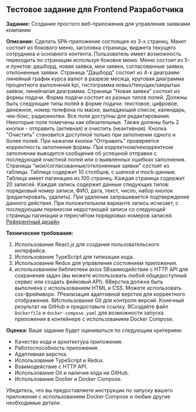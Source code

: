 ## Тестовое задание для Frontend Разработчика

**Задание:** Создание простого веб-приложения для управления заявками компании

**Описание:** 
Сделать SPA-приложение состоящее из 3-х страниц.
Макет состоит из бокового меню, заголовка страницы, виджета текущего сотрудника и основного контента. 
Пользователь имеет возможность переходить по страницам используя боковое меню. Меню состоит из 5-и пунктов: дашборд, новая заявка, мои заявки, согласованные заявки, отклоненные заявки.
Страница "Дашборд" состоит из 4-х диаграмм: линейный график курса валют в разрезе месяца, круговая диаграмма процентного выполнения kpi, гистограмма новых/текущих/закрытых заявок, линейчатая диаграмма.
Страница "Новая заявка" состоит из формы подачи. Форма подачи состоит из разных типов полей. Должны быть следующие типы полей в форме подачи: текстовое, цифровое, денежное, номер телефона по маске, выпадающий список, календарь, чек-бокс, радиокнопки. Все поля доступны для редактирования. Некоторые поля помечены как обязательные. Также должны быть 2 кнопки - отправить (активная) и очистить (неактивная). Кнопка "Очистить" становится доступной только при заполнении одного и более полей. При нажатии кнопки "Отправить" проверяется корректность заполнения формы. При корректном/некорректном заполнении выводится сообщение об успешной отправки с последующей очистной полей или о выявленных ошибках заполнения.
Страницы "мои/согласованные/отклоненные заявки" состоят из таблицы. Таблица содержит 10 столбцов, с шапкой и mock-данные. Таблица имеет пагинацию из 100 страниц. Каждая страница содержит 20 записей. Каждая запись содержит данные следующих типов: порядковый номер записи, ФИО, дата, текст, число, набор кнопок (редактировать, удалить). При удалении запрашивается подтверждение данного действия. При положительном варианте запись исчезает, с последующим переносом недостающей записи со следующей страницы пагинации и пересчётом порядковых номеров записей.
[Референтный дизайн](https://www.figma.com/file/XmDhPyJ8GaYRqTNcIrRptJ/Test?type=design&node-id=0-1&mode=design&t=hPYE2Jn7n1MWfhFV-0)

**Технические требования:**
1. Использование React.js для создания пользовательского интерфейса.
2. Использование TypeScript для типизации кода.
3. Использование Redux для управления состоянием приложения.
4. использованием библиотеки axios
5Взаимодействие с HTTP API для сохранения задач (вы можете использовать любой общедоступный сервис или создать фейковый API).
6Верстка должна быть выполнена с использованием HTML и CSS. Можете использовать css-фреймворк.
7Реализация адаптивной верстки для корректного отображения.
8Использование Git для контроля версий. Конечный результат на GitHub и предоставьте ссылку.
9Создайте файл `Dockerfile` и `docker-compose.yaml` для возможности запуска приложения в контейнере с использованием Docker Compose.

**Оценка:**
Ваше задание будет оцениваться по следующим критериям:
- Качество кода и архитектура приложения.
- Работоспособность приложения.
- Адаптивная верстка.
- Использование TypeScript и Redux.
- Взаимодействие с HTTP API.
- Использование Git и наличие кода на GitHub.
- Использование Docker и Docker Compose.

Убедитесь, что вы предоставляете инструкции по запуску вашего приложения с использованием Docker Compose и любые другие необходимые детали.
